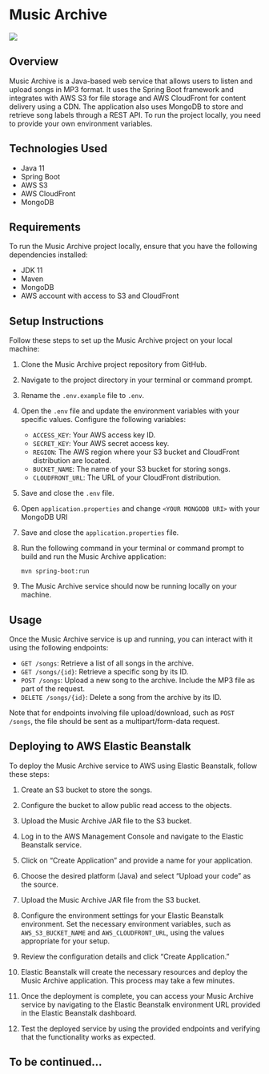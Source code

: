 

<body class="stackedit">
  <div class="stackedit__html"><h1 id="music-archive-documentation">Music Archive</h1>
    <img src="https://media.tenor.com/FuYhS1n_c0IAAAAC/cat-piano.gif"/>
<h2 id="overview">Overview</h2>
<p>Music Archive is a Java-based web service that allows users to listen and upload songs in MP3 format. It uses the Spring Boot framework and integrates with AWS S3 for file storage and AWS CloudFront for content delivery using a CDN. The application also uses MongoDB to store and retrieve song labels through a REST API. To run the project locally, you need to provide your own environment variables.</p>
<h2 id="technologies-used">Technologies Used</h2>
<ul>
<li>Java 11</li>
<li>Spring Boot</li>
<li>AWS S3</li>
<li>AWS CloudFront</li>
<li>MongoDB</li>
</ul>
<h2 id="requirements">Requirements</h2>
<p>To run the Music Archive project locally, ensure that you have the following dependencies installed:</p>
<ul>
<li>JDK 11</li>
<li>Maven</li>
<li>MongoDB</li>
<li>AWS account with access to S3 and CloudFront</li>
</ul>
<h2 id="setup-instructions">Setup Instructions</h2>
<p>Follow these steps to set up the Music Archive project on your local machine:</p>
<ol>
<li>
<p>Clone the Music Archive project repository from GitHub.</p>
</li>
<li>
<p>Navigate to the project directory in your terminal or command prompt.</p>
</li>
<li>
<p>Rename the <code>.env.example</code> file to <code>.env</code>.</p>
</li>
<li>
<p>Open the <code>.env</code> file and update the environment variables with your specific values. Configure the following variables:</p>
<ul>
<li><code>ACCESS_KEY</code>: Your AWS access key ID.</li>
<li><code>SECRET_KEY</code>: Your AWS secret access key.</li>
<li><code>REGION</code>: The AWS region where your S3 bucket and CloudFront distribution are located.</li>
<li><code>BUCKET_NAME</code>: The name of your S3 bucket for storing songs.</li>
<li><code>CLOUDFRONT_URL</code>: The URL of your CloudFront distribution.</li>
</ul>
</li>
<li>
<p>Save and close the <code>.env</code> file.</p>
</li>
<li>
  <p>Open <code>application.properties</code> and change <code>&ltYOUR MONGODB URI&gt</code> with your MongoDB URI</p>
</li>
<li>  
<p>Save and close the <code>application.properties</code> file.</p>
</li>
<li>
<p>Run the following command in your terminal or command prompt to build and run the Music Archive application:</p>
<p><code>mvn spring-boot:run</code></p>
</li>
<li>
<p>The Music Archive service should now be running locally on your machine.</p>
</li>
</ol>
<h2 id="usage">Usage</h2>
<p>Once the Music Archive service is up and running, you can interact with it using the following endpoints:</p>
<ul>
<li><code>GET /songs</code>: Retrieve a list of all songs in the archive.</li>
<li><code>GET /songs/{id}</code>: Retrieve a specific song by its ID.</li>
<li><code>POST /songs</code>: Upload a new song to the archive. Include the MP3 file as part of the request.</li>
<li><code>DELETE /songs/{id}</code>: Delete a song from the archive by its ID.</li>
</ul>
<p>Note that for endpoints involving file upload/download, such as <code>POST /songs</code>, the file should be sent as a multipart/form-data request.</p>
<h2 id="deploying-to-aws-elastic-beanstalk">Deploying to AWS Elastic Beanstalk</h2>
<p>To deploy the Music Archive service to AWS using Elastic Beanstalk, follow these steps:</p>
<ol>
<li>
<p>Create an S3 bucket to store the songs.</p>
</li>
<li>
<p>Configure the bucket to allow public read access to the objects.</p>
</li>
<li>
<p>Upload the Music Archive JAR file to the S3 bucket.</p>
</li>
<li>
<p>Log in to the AWS Management Console and navigate to the Elastic Beanstalk service.</p>
</li>
<li>
<p>Click on “Create Application” and provide a name for your application.</p>
</li>
<li>
<p>Choose the desired platform (Java) and select “Upload your code” as the source.</p>
</li>
<li>
<p>Upload the Music Archive JAR file from the S3 bucket.</p>
</li>
<li>
<p>Configure the environment settings for your Elastic Beanstalk environment. Set the necessary environment variables, such as <code>AWS_S3_BUCKET_NAME</code> and <code>AWS_CLOUDFRONT_URL</code>, using the values appropriate for your setup.</p>
</li>
<li>
<p>Review the configuration details and click “Create Application.”</p>
</li>
<li>
<p>Elastic Beanstalk will create the necessary resources and deploy the Music Archive application. This process may take a few minutes.</p>
</li>
<li>
<p>Once the deployment is complete, you can access your Music Archive service by navigating to the Elastic Beanstalk environment URL provided in the Elastic Beanstalk dashboard.</p>
</li>
<li>
<p>Test the deployed service by using the provided endpoints and verifying that the functionality works as expected.</p>
</li>
</ol>
</div>
<h2 ">To be continued...</h2>
</body>

</html>
